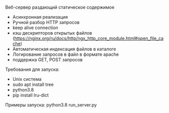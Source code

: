 Веб-сервер раздающий статическое содержимое


- Асинхронная реализация
- Ручной разбор HTTP запросов
- keep alive connection
- кэш дескрипторов открытых файлов (https://nginx.org/ru/docs/http/ngx_http_core_module.html#open_file_cache)
- Автоматическая индексация файлов в каталоге
- Логирование запросов в файл в формате apache
- поддержка GET, POST запросов


Требования для запуска:
- Unix система
- sudo apt install tree
- python3.8
- pip install lru-dict


Примеры запуска:
python3.8 run_server.py
